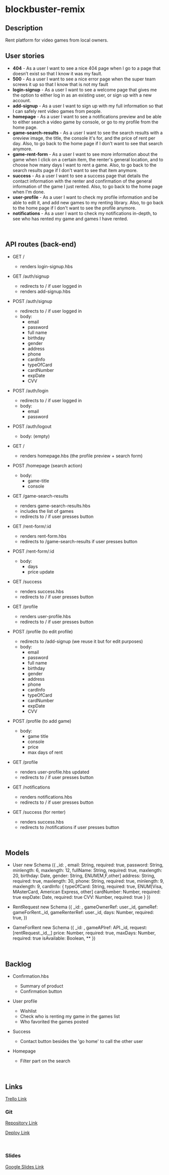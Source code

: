 # blockbuster-remix

## Description
Rent platform for video games from local owners.
<br>

## User stories
- **404** - As a user I want to see a nice 404 page when I go to a page that doesn’t exist so that I know it was my fault.
- **500** - As a user I want to see a nice error page when the super team screws it up so that I know that is not my fault
- **login-signup** - As a user I want to see a welcome page that gives me the option to either log in as an existing user, or sign up with a new account. 
- **add-signup** - As a user I want to sign up with my full information so that I can safely rent video games from people.
- **homepage** - As a user I want to see a notifications preview and be able to either search a video game by console, or go to my profile from the home page.
- **game-search-results** - As a user I want to see the search results with a oreview image, the title, the console it's for, and the price of rent per day. Also, to go back to the home page if I don't want to see that search anymore.
- **game-rent-form** - As a user I want to see more information about the game when I click on a certain item, the renter's general location, and to choose how many days I want to rent a game. Also, to go back to the search results page if I don't want to see that item anymore.
- **success** - As a user I want to see a success page that details the contact information with the renter and confirmation of the general information of the game I just rented. Also, to go back to the home page when I'm done.
- **user-profile** - As a user I want to check my profile information and be able to edit it, and add new games to my renting library. Also, to go back to the home page if I don't want to see the profile anymore.
- **notifications** - As a user I want to check my notifications in-depth, to see who has rented my game and games I have rented.
<br>

## API routes (back-end)

- GET / 
  - renders login-signup.hbs
- GET /auth/signup
  - redirects to / if user logged in
  - renders add-signup.hbs
- POST /auth/signup
  - redirects to / if user logged in
  - body:
    - email
    - password
    - full name
    - birthday
    - gender
    - address
    - phone
    - cardInfo
    - typeOfCard
    - cardNumber
    - expDate
    - CVV
- POST /auth/login
  - redirects to / if user logged in
  - body:
    - email
    - password
- POST /auth/logout
  - body: (empty)

- GET /
  - renders homepage.hbs (the profile preview + search form)
- POST /homepage (search action)
  - body: 
    - game-title
    - console
- GET /game-search-results
  - renders game-search-results.hbs
  - includes the list of games
  - redirects to / if user presses button
- GET /rent-form/:id
  - renders rent-form.hbs
  - redirects to /game-search-results if user presses button
- POST /rent-form/:id
  - body: 
     - days
     - price update
- GET /success
  - renders success.hbs
  - redirects to / if user presses button
  
- GET /profile
  - renders user-profile.hbs
  - redirects to / if user presses button
- POST /profile (to edit profile)
  - redirects to /add-signup (we reuse it but for edit purposes)
  - body:
    - email
    - password
    - full name
    - birthday
    - gender
    - address
    - phone
    - cardInfo
    - typeOfCard
    - cardNumber
    - expDate
    - CVV
- POST /profile (to add game)
  - body:
    - game title
    - console
    - price
    - max days of rent
- GET /profile
  - renders user-profile.hbs updated
  - redirects to / if user presses button
- GET /notifications
  - renders notifications.hbs
  - redirects to / if user presses button
- GET /success (for renter)
  - renders success.hbs
  - redirects to /notifications if user presses button

<br>

## Models
 
 - User 
    new Schema ({
     	_id: ,
     	email: String, required: true,
      password: String, minlength: 6, maxlength: 12,
     	fullName: String, required: true, maxlength: 20,
      birthday: Date,
      gender: String, ENUM[M,F,other]
      address: String, required: true, maxlength: 30,
      phone: String, required: true, minlength: 9, maxlength: 9,
      cardInfo: {
        typeOfCard: String, required: true, ENUM[Visa, MAsterCard, American Express, other]
        cardNumber: Number, required: true
        expDate: Date, required: true
        CVV: Number, required: true
      	}
		})
          
  - RentRequest 
    new Schema ({
			_id: ,
      gameOwnerRef: user._id, 
      gameRef: gameForRent._id,
      gameRenterRef: user._id,
			days: Number, required: true, 
    })
    
  - GameForRent 
		new Schema ({
			_id: ,
			gameAPIref: API._id,
			request: [rentRequest._id,,,]
			price: Number, required: true,
			maxDays: Number, required: true
			isAvailable: Boolean, **
    })
    
    <br>
    
## Backlog

 - Confirmation.hbs
    - Summary of product
    - Confirmation button
    
 - User profile
    - Wishlist
    - Check who is renting my game in the games list
    - Who favorited the games posted
    
 - Success
    - Contact button besides the 'go home' to call the other user
    
 - Homepage
    - Filter part on the search
    
<br>

## Links
[Trello Link](https://trello.com/b/cqprndpT/blockbuster-remix)


### Git
[Repository Link](https://github.com/valmgisbert/blockbuster-remix/)

[Deploy Link](https://blockbuster-remix.herokuapp.com/login)

<br>

### Slides
[Google Slides Link]()
